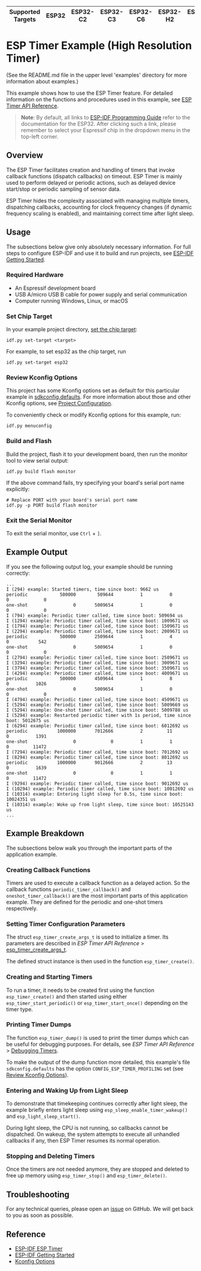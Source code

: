 | Supported Targets | ESP32 | ESP32-C2 | ESP32-C3 | ESP32-C6 | ESP32-H2 | ESP32-P4 | ESP32-S2 | ESP32-S3 |
| ----------------- | ----- | -------- | -------- | -------- | -------- | -------- | -------- | -------- |

# ESP Timer Example (High Resolution Timer)

(See the README.md file in the upper level 'examples' directory for more information about examples.)

This example shows how to use the ESP Timer feature. For detailed information on the functions and procedures used in this example, see [ESP Timer API Reference](https://docs.espressif.com/projects/esp-idf/en/latest/api-reference/system/esp_timer.html).

> **Note**: By default, all links to [ESP-IDF Programming Guide](https://docs.espressif.com/projects/esp-idf/en/latest/index.html) refer to the documentation for the ESP32. After clicking such a link, please remember to select your Espressif chip in the dropdown menu in the top-left corner.


## Overview

The ESP Timer facilitates creation and handling of timers that invoke callback functions (dispatch callbacks) on timeout. ESP Timer is mainly used to perform delayed or periodic actions, such as delayed device start/stop or periodic sampling of sensor data.

ESP Timer hides the complexity associated with managing multiple timers, dispatching callbacks, accounting for clock frequency changes (if dynamic frequency scaling is enabled), and maintaining correct time after light sleep.


## Usage

The subsections below give only absolutely necessary information. For full steps to configure ESP-IDF and use it to build and run projects, see [ESP-IDF Getting Started](https://docs.espressif.com/projects/esp-idf/en/latest/get-started/index.html#get-started).


### Required Hardware

* An Espressif development board
* USB A/micro USB B cable for power supply and serial communication
* Computer running Windows, Linux, or macOS

### Set Chip Target

In your example project directory, [set the chip target](https://docs.espressif.com/projects/esp-idf/en/latest/api-guides/tools/idf-py.html#select-the-target-chip-set-target):

```
idf.py set-target <target>
```

For example, to set esp32 as the chip target, run

```
idf.py set-target esp32
```


### Review Kconfig Options

This project has some Kconfig options set as default for this particular example in [sdkconfig.defaults](./sdkconfig.defaults). For more information about those and other Kconfig options, see [Project Configuration](https://docs.espressif.com/projects/esp-idf/en/latest/api-reference/kconfig.html).

To conveniently check or modify Kconfig options for this example, run:

```
idf.py menuconfig
```


### Build and Flash

Build the project, flash it to your development board, then run the monitor tool to view serial output:

```
idf.py build flash monitor
```

If the above command fails, try specifying your board's serial port name explicitly:

```
# Replace PORT with your board's serial port name
idf.py -p PORT build flash monitor
```

### Exit the Serial Monitor

To exit the serial monitor, use `Ctrl` + `]`.


## Example Output

If you see the following output log, your example should be running correctly:

```
...
I (294) example: Started timers, time since boot: 9662 us
periodic            500000        509644          1          0          0             0
one-shot                 0       5009654          1          0          0             0
I (794) example: Periodic timer called, time since boot: 509694 us
I (1294) example: Periodic timer called, time since boot: 1009671 us
I (1794) example: Periodic timer called, time since boot: 1509671 us
I (2294) example: Periodic timer called, time since boot: 2009671 us
periodic            500000       2509644          1          4          0           542
one-shot                 0       5009654          1          0          0             0
I (2794) example: Periodic timer called, time since boot: 2509671 us
I (3294) example: Periodic timer called, time since boot: 3009671 us
I (3794) example: Periodic timer called, time since boot: 3509671 us
I (4294) example: Periodic timer called, time since boot: 4009671 us
periodic            500000       4509644          1          8          0          1026
one-shot                 0       5009654          1          0          0             0
I (4794) example: Periodic timer called, time since boot: 4509671 us
I (5294) example: Periodic timer called, time since boot: 5009669 us
I (5294) example: One-shot timer called, time since boot: 5009788 us
I (5294) example: Restarted periodic timer with 1s period, time since boot: 5012675 us
I (6294) example: Periodic timer called, time since boot: 6012692 us
periodic           1000000       7012666          2         11          0          1391
one-shot                 0             0          1          1          0         11472
I (7294) example: Periodic timer called, time since boot: 7012692 us
I (8294) example: Periodic timer called, time since boot: 8012692 us
periodic           1000000       9012666          2         13          0          1639
one-shot                 0             0          1          1          0         11472
I (9294) example: Periodic timer called, time since boot: 9012692 us
I (10294) example: Periodic timer called, time since boot: 10012692 us
I (10314) example: Entering light sleep for 0.5s, time since boot: 10024351 us
I (10314) example: Woke up from light sleep, time since boot: 10525143 us
...
```


## Example Breakdown

The subsections below walk you through the important parts of the application example.

### Creating Callback Functions

Timers are used to execute a callback function as a delayed action. So the callback functions `periodic_timer_callback()` and `oneshot_timer_callback()` are the most important parts of this application example. They are defined for the periodic and one-shot timers respectively.


### Setting Timer Configuration Parameters

The struct `esp_timer_create_args_t` is used to initialize a timer. Its parameters are described in *ESP Timer API Reference* > [esp_timer_create_args_t](https://docs.espressif.com/projects/esp-idf/en/latest/api-reference/system/esp_timer.html#esp_timer_create_args_t).

The defined struct instance is then used in the function `esp_timer_create()`.


### Creating and Starting Timers

To run a timer, it needs to be created first using the function `esp_timer_create()` and then started using either `esp_timer_start_periodic()` or `esp_timer_start_once()` depending on the timer type.


### Printing Timer Dumps

The function `esp_timer_dump()` is used to print the timer dumps which can be useful for debugging purposes. For details, see *ESP Timer API Reference* > [Debugging Timers](https://docs.espressif.com/projects/esp-idf/en/latest/api-reference/system/esp_timer.html#debugging-timers).

To make the output of the dump function more detailed, this example's file `sdkconfig.defaults` has the option `CONFIG_ESP_TIMER_PROFILING` set (see [Review Kconfig Options](#review-kconfig-options)).


### Entering and Waking Up from Light Sleep

To demonstrate that timekeeping continues correctly after light sleep, the example briefly enters light sleep using `esp_sleep_enable_timer_wakeup()` and `esp_light_sleep_start()`.

During light sleep, the CPU is not running, so callbacks cannot be dispatched. On wakeup, the system attempts to execute all unhandled callbacks if any, then ESP Timer resumes its normal operation.


### Stopping and Deleting Timers

Once the timers are not needed anymore, they are stopped and deleted to free up memory using `esp_timer_stop()` and `esp_timer_delete()`.


## Troubleshooting

For any technical queries, please open an [issue](https://github.com/espressif/esp-idf/issues) on GitHub. We will get back to you as soon as possible.


## Reference

- [ESP-IDF ESP Timer](https://docs.espressif.com/projects/esp-idf/en/latest/api-reference/system/esp_timer.html)
- [ESP-IDF Getting Started](https://docs.espressif.com/projects/esp-idf/en/latest/get-started/index.html#get-started)
- [Kconfig Options](https://docs.espressif.com/projects/esp-idf/en/latest/api-reference/kconfig.html)
